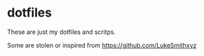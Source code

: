 # dotfiles
These are just my dotfiles and scritps.

Some are stolen or inspired from https://github.com/LukeSmithxyz
